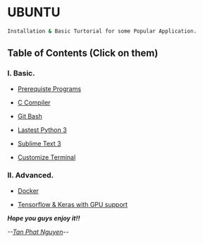 # UBUNTU 

```sh
Installation & Basic Turtorial for some Popular Application.
```

## Table of Contents (Click on them)

### I. Basic.

- [Prerequiste Programs](https://github.com/CuteBoiz/Ubuntu/blob/master/prerequiste.md)

- [C Compiler](https://github.com/CuteBoiz/Ubuntu/blob/master/c.md)

- [Git Bash](https://github.com/CuteBoiz/Ubuntu/blob/master/git.md)

- [Lastest Python 3](https://github.com/CuteBoiz/Ubuntu/blob/master/python.md)

- [Sublime Text 3](https://github.com/CuteBoiz/Ubuntu/blob/master/sublime.md)

- [Customize Terminal](https://github.com/CuteBoiz/Ubuntu/blob/master/terminal.md)

### II. Advanced.

- [Docker](https://github.com/CuteBoiz/Ubuntu/blob/master/docker.md)

- [Tensorflow & Keras with GPU support](https://github.com/CuteBoiz/Ubuntu/blob/master/tensor.md)


***Hope you guys enjoy it!!***

*--[Tan Phat Nguyen](https://github.com/)--*
